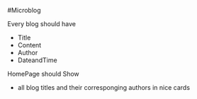#Microblog 


Every blog should have 
* Title
* Content 
* Author
* DateandTime

HomePage should Show
* all blog titles and their corresponging authors in nice cards 